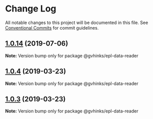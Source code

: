 # Change Log

All notable changes to this project will be documented in this file.
See [Conventional Commits](https://conventionalcommits.org) for commit guidelines.

## [1.0.14](https://github.com/ghinks/epl-ml-mono-repo/compare/v1.0.13...v1.0.14) (2019-07-06)

**Note:** Version bump only for package @gvhinks/epl-data-reader





## [1.0.4](https://github.com/ghinks/epl-ml-mono-repo/compare/v1.0.3...v1.0.4) (2019-03-23)

**Note:** Version bump only for package @gvhinks/epl-data-reader





## [1.0.3](https://github.com/ghinks/epl-ml-mono-repo/compare/v1.0.2...v1.0.3) (2019-03-23)

**Note:** Version bump only for package @gvhinks/epl-data-reader

